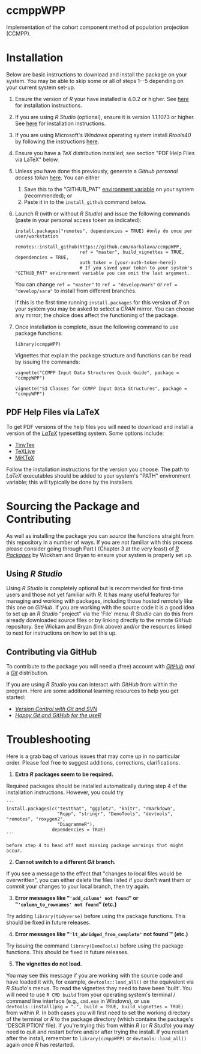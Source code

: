 # ccmppWPP

Implementation of the cohort component method of population projection (CCMPP).

# Installation

Below are basic instructions to download and install the package on your system. You may be able to skip some or all of steps 1--5 depending on your current system set-up. 

1. Ensure the version of *R* your have installed is 4.0.2 or higher. See [here](https://www.r-project.org/) for installation instructions.
2. If you are using *R Studio* (optional), ensure it is version 1.1.1073 or higher. See [here](https://rstudio.com/) for installation instructions. 
3. If you are using Microsoft's *Windows* operating system install *Rtools40* by following the instructions [here](https://cran.r-project.org/bin/windows/Rtools/ "link to install Rtools40").
4. Ensure you have a *TeX* distribution installed; see section "PDF Help Files via LaTeX" below.
5. Unless you have done this previously, generate a *Github* *personal access token* [here](https://github.com/settings/tokens). You can either
    1. Save this to the "GITHUB_PAT" [environment variable](https://en.wikipedia.org/wiki/Environment_variable) on your system (recommended); or
	2. Paste it in to the `install_github` command below.
6. Launch *R* (with or without *R Studio*) and issue the following commands (paste in your personal access token as indicated):

    ```
    install.packages("remotes", dependencies = TRUE) #only do once per user/workstation
	
    remotes::install_github(https://github.com/markalava/ccmppWPP, 
	                        ref = "master", build_vignettes = TRUE, dependencies = TRUE,
	                        auth_token = [your-auth-token-here]) 
                            # If you saved your token to your system's "GITHUB_PAT" environment variable you can omit the last argument.
    ```
	
	You can change `ref = "master"` to `ref = "develop/mark"` or `ref = "develop/sara"` to install from different branches. 
	
	If this is the first time running `install.packages` for this version of *R* on your system you may be asked to select a *CRAN* mirror. You can choose any mirror; the choice does affect the functioning of the package.
	
7. Once installation is complete, issue the following command to use package functions:

    ```
	library(ccmppWPP)
	```
	
    Vignettes that explain the package structure and functions can be read by issuing the commands:
	
	```
	vignette("CCMPP Input Data Structures Quick Guide", package = "ccmppWPP")
	
    vignette("S3 Classes for CCMPP Input Data Structures", package = "ccmppWPP")
	```
		

## PDF Help Files via LaTeX 

To get PDF versions of the help files you will need to download and install a version of the [*LaTeX*](https://www.latex-project.org/) typesetting system. Some options include:

* [TinyTex](https://yihui.org/tinytex/)
* [TeXLive](https://www.tug.org/texlive/)
* [MiKTeX](https://miktex.org/)

Follow the installation instructions for the version you choose. The path to *LaTeX* executables should be added to your system's "PATH" environment variable; this will typically be done by the installers. 


# Sourcing the Package and Contributing 

As well as installing the package you can *source* the functions straight from this repository in a number of ways. If you are not familiar with this process please consider going through Part I  (Chapter 3 at the very least) of [*R Packages*](https://r-pkgs.org/index.html) by Wickham and Bryan to ensure your system is properly set up.


## Using *R Studio*

Using *R Studio* is completely optional but is recommended for first-time users and those not yet familiar with *R*. It has many useful features for managing and working with packages, including those hosted remotely like this one on *GitHub*. If you are working with the source code it is a good idea to set up an *R Studio* "project" via the 'File' menu. *R Studio* can do this from already downloaded source files or by linking directly to the remote *GitHub* repository. See Wickam and Bryan (link above) and/or the resources linked to next for instructions on how to set this up. 
  
 
## Contributing via GitHub

To contribute to the package you will need a (free) account with [*GitHub*](https://docs.github.com/en/github/getting-started-with-github) *and* a [*Git*](https://git-scm.com/) distribution. 

If you are using *R Studio* you can interact with *GitHub* from within the program. Here are some additional learning resources to help you get started:

* [*Version Control with Git and SVN*](https://support.rstudio.com/hc/en-us/articles/200532077?version=1.3.1073&mode=desktop)
* [*Happy Git and GitHub for the useR*](https://happygitwithr.com/)


# Troubleshooting

Here is a grab bag of various issues that may come up in no particular order. Please feel free to suggest additions, corrections, clarifications. 

1. **Extra *R* packages seem to be required.** 

  Required packages should be installed automatically during step 4 of the installation instructions. However, you could try
  
    ```
	install.packages(c("testthat", "ggplot2", "knitr", "rmarkdown", 
	                   "Rcpp", "stringr", "DemoTools", "devtools", "remotes", "roxygen2",
					   "DiagrammeR"),
	                 dependencies = TRUE)
    ```
	
	before step 4 to head off most missing package warnings that might occur. 
	
2. **Cannot switch to a different *Git* branch.**

  If you see a message to the effect that "changes to local files would be overwritten", you can either delete the files listed if you don't want them or commit your changes to your local branch, then try again.
  
3. **Error messages like "`'add_column' not found`" or "`'column_to_rownames' not found`" (etc.)**

  Try adding `library(tidyverse)` before using the package functions. This should be fixed in future releases.
  
4. **Error messages like "`'lt_abridged_from_complete'` not found`" (etc.)**

  Try issuing the command `library(DemoTools)` before using the package functions. This should be fixed in future releases.
  
5. **The vignettes do not load.**

  You may see this message if you are working with the source code and have loaded it with, for example, `devtools::load_all()` or the equivalent via *R Studio*'s menus. To read the vignettes they need to have been 'built'. You will need to use `R CMD build` from your operating system's terminal / command line interface (e.g., `cmd.exe` in Windows), or use `devtools::install(pkg = ".", build = TRUE, build_vignettes = TRUE)` from within *R*. In both cases you will first need to set the working directory of the terminal or *R* to the package directory (which contains the package's 'DESCRIPTION' file). If you're trying this from within *R* (or *R Studio*) you may need to quit and restart before and/or after trying the install. If you restart after the install, remember to `library(ccmppWPP)` or `devtools::load_all()` again once *R* has restarted. 
  
